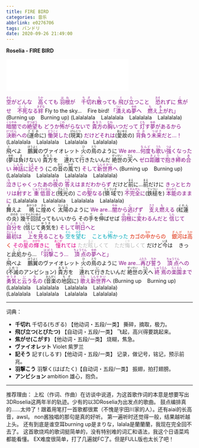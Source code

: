 ```yaml
---
title: FIRE BIRD
categories: 音乐
abbrlink: e0276706
tags: バンドリ
date: 2020-09-26 21:49:00
---
```

**Roselia - FIRE BIRD**
<iframe frameborder="no" border="0" marginwidth="0" marginheight="0" width=330 height=86 src="//music.163.com/outchain/player?type=2&id=1379837426&auto=0&height=66"></iframe>

<span style="color:#881188"><ruby>空<rt>そら</rt></ruby>がどんな&nbsp;&nbsp;&nbsp;&nbsp;<ruby>高<rt>たか</rt></ruby>くても
<ruby>羽根<rt>はね</rt></ruby>が&nbsp;&nbsp;&nbsp;&nbsp;<ruby>千切<rt>ちぎ</rt></ruby>れ<ruby>散<rt>ち</rt></ruby>っても
<ruby>飛<rt>と</rt></ruby>び<ruby>立<rt>た</rt></ruby>つこと&nbsp;&nbsp;&nbsp;&nbsp;<ruby>恐<rt>おそ</rt></ruby>れずに
<ruby>焦<rt>こ</rt></ruby>がせ&nbsp;&nbsp;&nbsp;&nbsp;<ruby>不死<rt>ふし</rt></ruby>なる<ruby>絆<rt>きずな</rt></ruby></span>
Fly to the sky…&nbsp;&nbsp;&nbsp;&nbsp;Fire bird!
<span style="color:#881188">「<ruby>潰<rt>つい</rt></ruby>えぬ<ruby>夢<rt>ゆめ</rt></ruby>へ&nbsp;&nbsp;&nbsp;&nbsp;<ruby>燃<rt>も</rt></ruby>え<ruby>上<rt>あ</rt></ruby>がれ」</span>
(Burning up&nbsp;&nbsp;&nbsp;&nbsp;Burning up)
(Lalalalala&nbsp;&nbsp;&nbsp;&nbsp;Lalalalala&nbsp;&nbsp;&nbsp;&nbsp;Lalalalala&nbsp;&nbsp;&nbsp;&nbsp;Lalalalala)
<br>
<span style="color:#881188"><ruby>暗闇<rt>くらやみ</rt></ruby>での<ruby>絶望<rt>ぜつぼう</rt></ruby>も
どうか<ruby>怖<rt>こわ</rt></ruby>がらないで
<ruby>貴方<rt>あなた</rt></ruby>の<ruby>胸<rt>むね</rt></ruby>いつだって
<ruby>灯<rt>とも</rt></ruby>す<ruby>夢<rt>ゆめ</rt></ruby>があるから</span>
<span style="color:#881188"><ruby>決断<rt>けつだん</rt></ruby>への</span><ruby>(運命<rt>さだめ</rt></ruby>に)
<span style="color:#881188"><ruby>慟哭<rt>どうこく</rt></ruby>した</span>(<ruby>現実<rt>げんじつ</rt></ruby>)
<span style="color:#881188">だけどそれは</span>(<ruby>愛故<rt>あいゆえ</rt></ruby>の)
<span style="color:#881188"><ruby>背負<rt>せお</rt></ruby>う<ruby>未来<rt>つばさ</rt></ruby>だと…！</span>
(Lalalalala&nbsp;&nbsp;&nbsp;&nbsp;Lalalalala&nbsp;&nbsp;&nbsp;&nbsp;Lalalalala&nbsp;&nbsp;&nbsp;&nbsp;Lalalalala)
<br>
<ruby>飛<rt>と</rt></ruby>べよ&nbsp;&nbsp;&nbsp;&nbsp;<ruby>鵬翼<rt>ほうよく</rt></ruby>のヴァイオレット
<ruby>火<rt>ひ</rt></ruby>の<ruby>鳥<rt>とり</rt></ruby>のように
<span style="color:#881188">We are…<ruby>何度<rt>なんど</rt></ruby>も<ruby>歌<rt>うた</rt></ruby>い<ruby>強<rt>つよ</rt></ruby>くなった</span>
(<ruby>夢<rt>ゆめ</rt></ruby>は<ruby>負<rt>ま</rt></ruby>けない)
<ruby>貴方<rt>あなた</rt></ruby>を&nbsp;&nbsp;&nbsp;&nbsp;<ruby>連<rt>つ</rt></ruby>れて<ruby>行<rt>い</rt></ruby>きたいんだ
<ruby>絶世<rt>ぜっせい</rt></ruby>の<ruby>天<rt>てん</rt></ruby>へ
<span style="color:#881188">ゼロ<ruby>距離<rt>きょり</rt></ruby>で<ruby>抱<rt>だ</rt></ruby>き<ruby>締<rt>し</rt></ruby>め<ruby>合<rt>あ</rt></ruby>い
<ruby>神話<rt>しんわ</rt></ruby>に<ruby>記<rt>しる</rt></ruby>そう</span>
(この<ruby>音<rt>おと</rt></ruby>の<ruby>風<rt>かぜ</rt></ruby>で)
<span style="color:#881188">そして<ruby>新<rt>しん</rt></ruby><ruby>世界<rt>せかい</rt></ruby>へ</span>
(Burning up&nbsp;&nbsp;&nbsp;&nbsp;Burning up)
(Lalalalala&nbsp;&nbsp;&nbsp;&nbsp;Lalalalala&nbsp;&nbsp;&nbsp;&nbsp;Lalalalala&nbsp;&nbsp;&nbsp;&nbsp;Lalalalala)
<br>
<span style="color:#881188"><ruby>泣<rt>な</rt></ruby>きじゃくったあの<ruby>夜<rt>よる</rt></ruby>の
<ruby>答<rt>こた</rt></ruby>えはまだわからず</span>
だけど<ruby>前<rt>まえ</rt></ruby>に…<ruby>前<rt>まえ</rt></ruby>だけに
<span style="color:#881188">きっとヒカリは<ruby>射<rt>さ</rt></ruby>すと
<ruby>重<rt>じゅう</rt></ruby><ruby>低音<rt>ていおん</rt></ruby>と</span>(<ruby>残光<rt>ざんこう</rt></ruby>の)
<span style="color:#881188">この<ruby>聖<rt>せい</rt></ruby>なる</span>(<ruby>領域<rt>りょういき</rt></ruby>で)
<span style="color:#881188"><ruby>不<rt>ふ</rt></ruby><ruby>完全<rt>かんぜん</rt></ruby>に</span>(<ruby>鉄槌<rt>てっつい</rt></ruby>を)
<span style="color:#881188"><ruby>本能<rt>ほんのう</rt></ruby>のままに</span>
(Lalalalala&nbsp;&nbsp;&nbsp;&nbsp;Lalalalala&nbsp;&nbsp;&nbsp;&nbsp;Lalalalala&nbsp;&nbsp;&nbsp;&nbsp;Lalalalala)
<br>
<ruby>舞<rt>ま</rt></ruby>えよ&nbsp;&nbsp;&nbsp;&nbsp;<ruby>暁<rt>あかつき</rt></ruby>に<ruby>煌<rt>きら</rt></ruby>めく
<ruby>太陽<rt>たいよう</rt></ruby>のように
<span style="color:#881188">We are…<ruby>闇<rt>やみ</rt></ruby>から<ruby>逃<rt>に</rt></ruby>げず&nbsp;&nbsp;&nbsp;&nbsp;<ruby>支<rt>ささ</rt></ruby>え<ruby>燃<rt>も</rt></ruby>える</span>
(<ruby>紅蓮<rt>ぐれん</rt></ruby>の<ruby>炎<rt>ほのお</rt></ruby>)
<ruby>幾<rt>いく</rt></ruby><ruby>千回<rt>せんかい</rt></ruby><ruby>拭<rt>ぬぐ</rt></ruby>ってもいいから
その<ruby>手<rt>て</rt></ruby>を<ruby>伸<rt>の</rt></ruby>ばせば
<span style="color:#881188"><ruby>羽根<rt>はね</rt></ruby>に<ruby>変<rt>か</rt></ruby>わるんだと
<ruby>信<rt>しん</rt></ruby>じて<ruby>自分<rt>じぶん</rt></ruby>を</span>
(<ruby>信<rt>しん</rt></ruby>じて<ruby>勇気<rt>ゆうき</rt></ruby>を)
<span style="color:#881188">そして<ruby>明日<rt>あした</rt></ruby>へと
<br>
<ruby>最初<rt>さいしょ</rt></ruby>は&nbsp;&nbsp;&nbsp;&nbsp;<ruby>上<rt>うえ</rt></ruby>を<ruby>見<rt>み</rt></ruby>ることも</span>
<span style="color:#00AABB"><ruby>空<rt>そら</rt></ruby>を<ruby>望<rt>のぞ</rt></ruby>む&nbsp;&nbsp;&nbsp;&nbsp;ことも<ruby>怖<rt>こわ</rt></ruby>かった</span>
<span style="color:#DD2200">カゴの<ruby>中<rt>なか</rt></ruby>からの&nbsp;&nbsp;&nbsp;&nbsp;<ruby>銀河<rt>ぎんが</rt></ruby>は<ruby>高<rt>たか</rt></ruby>く</span>
<span style="color:#DD0088">その<ruby>星<rt>ほし</rt></ruby>の<ruby>輝<rt>かがや</rt></ruby>きに&nbsp;&nbsp;&nbsp;&nbsp;<ruby>憧<rt>あこが</rt></ruby>れては</span>
<span style="color:#BBBBBB">ただ<ruby>眩<rt>まぶ</rt></ruby>しくて&nbsp;&nbsp;&nbsp;&nbsp;ただ<ruby>悔<rt>くや</rt></ruby>しくて</span>
だけど<ruby>今<rt>いま</rt></ruby>は&nbsp;&nbsp;&nbsp;&nbsp;きっと<ruby>此処<rt>ここ</rt></ruby>から…
<span style="color:#881188">「<ruby>羽撃<rt>はばた</rt></ruby>こう…&nbsp;&nbsp;&nbsp;&nbsp;<ruby>頂点<rt>ちょうてん</rt></ruby>の<ruby>夢<rt>ゆめ</rt></ruby>へと」</span>
<br>
<ruby>飛<rt>と</rt></ruby>べよ&nbsp;&nbsp;&nbsp;&nbsp;<ruby>鵬翼<rt>ほうよく</rt></ruby>のヴァイオレット
<ruby>火<rt>ひ</rt></ruby>の<ruby>鳥<rt>とり</rt></ruby>のように
<span style="color:#881188">We are…<ruby>再<rt>ふたた</rt></ruby>び<ruby>誓<rt>ちか</rt></ruby>う&nbsp;&nbsp;&nbsp;&nbsp;<ruby>頂点<rt>ちゅうてん</rt></ruby>への</span>
(<ruby>不滅<rt>ふめつ</rt></ruby>のアンビション)
<ruby>貴方<rt>あなた</rt></ruby>を&nbsp;&nbsp;&nbsp;&nbsp;<ruby>連<rt>つ</rt></ruby>れて<ruby>行<rt>い</rt></ruby>きたいんだ
<ruby>絶世<rt>ぜっせい</rt></ruby>の<ruby>天<rt>てん</rt></ruby>へ
<span style="color:#881188"><ruby>終焉<rt>しゅうえん</rt></ruby>の<ruby>楽園<rt>らくえん</rt></ruby>まで
<ruby>勇気<rt>ゆうき</rt></ruby>と<ruby>云<rt>い</rt></ruby>う<ruby>名<rt>な</rt></ruby>の</span>
(<ruby>音楽<rt>おんがく</rt></ruby>の<ruby>地図<rt>ちず</rt></ruby>に)
<span style="color:#881188"><ruby>歌<rt>うた</rt></ruby>え<ruby>新<rt>しん</rt></ruby><ruby>世界<rt>せかい</rt></ruby>へ</span>
(Burning up&nbsp;&nbsp;&nbsp;&nbsp;Burning up)
(Lalalalala&nbsp;&nbsp;&nbsp;&nbsp;Lalalalala&nbsp;&nbsp;&nbsp;&nbsp;Lalalalala&nbsp;&nbsp;&nbsp;&nbsp;Lalalalala)
(Lalalalala&nbsp;&nbsp;&nbsp;&nbsp;Lalalalala&nbsp;&nbsp;&nbsp;&nbsp;Lalalalala&nbsp;&nbsp;&nbsp;&nbsp;Lalalalala)

---
词典：
- **千切れ**
千切る(ちぎる) 【他动词・五段/一类】 撕碎，摘取，极力。
- **飛び立つ(とびたつ)** 
【自动词・五段/一类】 飞起，高兴得要跳起来。
- **焦がせ(こがす)**
【他动词・五段/一类】 烧糊，焦急。
- **ヴァイオレット**
Violet 紫罗兰
- **記そう**
記す(しるす)【他动词・五段/一类】 记录，做记号，铭记，预示前兆。
- **羽撃こう**
羽撃く(はばたく)【自动词・五段/一类】 振翅，拍打翅膀。
- **アンビション**
ambition 雄心，抱负。

---
推荐理由：
上松（作词、作曲）在访谈中说道，为这首歌作词的本意是想要写出3DRoselia这两年半的轨迹。少有的以3DRoselia为出发点的歌曲。
鼓点编排真的......太帅了！跟着用笔打一首歌都很累（不愧是宇田川家的人）。还有aiai的长高音，awsl。
non酱独唱的那句是真的好听。
第一遍听时还觉得一般，结果越听越上头。
还有到底是谁空耳burning up是まりな，lalala是蘭蘭蘭，我现在完全回不去了。
这首歌<span class="heimu">烧鸡</span>的歌词挺简单的，没有特别难的词汇和语法，我这个日语菜鸡都能看懂。
EX难度很简单，打了几遍就FC了。但是FULL版也太长了吧！
